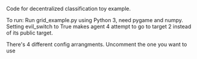 Code for decentralized classification toy example.

To run:
Run grid_example.py using Python 3, need pygame and numpy.
Setting evil_switch to True makes agent 4 attempt to go to target 2 instead of its public target.

There's 4 different config arrangments. Uncomment the one you want to use
